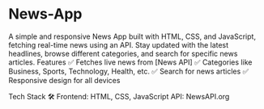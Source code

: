 # News-App
A simple and responsive News App built with HTML, CSS, and JavaScript, fetching real-time news using an API. Stay updated with the latest headlines, browse different categories, and search for specific news articles.
Features 
✅ Fetches live news from [News API]
✅ Categories like Business, Sports, Technology, Health, etc.
✅ Search for news articles
✅ Responsive design for all devices

Tech Stack 🛠
Frontend: HTML, CSS, JavaScript
API: NewsAPI.org
